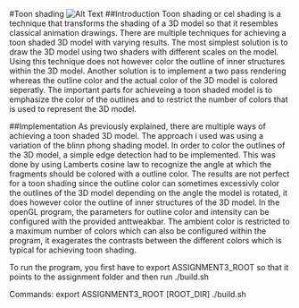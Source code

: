 
#Toon shading
![Alt Text](https://github.com/krewie/toonshading/blob/master/documentation/bunny.gif)
##Introduction
Toon shading or cel shading is a technique
that transforms the shading of a 3D model
so that it resembles classical animation
drawings. There are multiple techniques
for achieving a toon shaded 3D model with
varying results. The most simplest solution
is to draw the 3D model using two shaders
with different scales on the model. Using
this technique does not however color the
outline of inner structures within the 3D
model. Another solution is to implement
a two pass rendering whereas the outline
color and the actual color of the 3D model
is colored seperatly. The important parts
for achieveing a toon shaded model is to
emphasize the color of the outlines and to
restrict the number of colors that is used to
represent the 3D model.

##Implementation
As previously explained, there are multiple
ways of achieving a toon shaded 3D model.
The approach i used was using a variation
of the blinn phong shading model. In order
to color the outlines of the 3D model,
a simple edge detection had to be implemented.
This was done by using Lamberts
cosine law to recognize the angle at which
the fragments should be colored with a outline
color. The results are not perfect for
a toon shading since the outline color can
sometimes excessivly color the outlines of
the 3D model depending on the angle the
model is rotated, it does however color the
outline of inner structures of the 3D model.
In the openGL program, the parameters for
outline color and intensity can be configured
with the provided anttweakbar. The
ambient color is restricted to a maximum
number of colors which can also be configured
within the program, it exagerates the
contrasts between the different colors which
is typical for achieving toon shading.


To run the program, you first have to export ASSIGNMENT3_ROOT so that it points
to the assignment folder and then run ./build.sh

Commands:
export ASSIGNMENT3_ROOT [ROOT_DIR]
./build.sh
